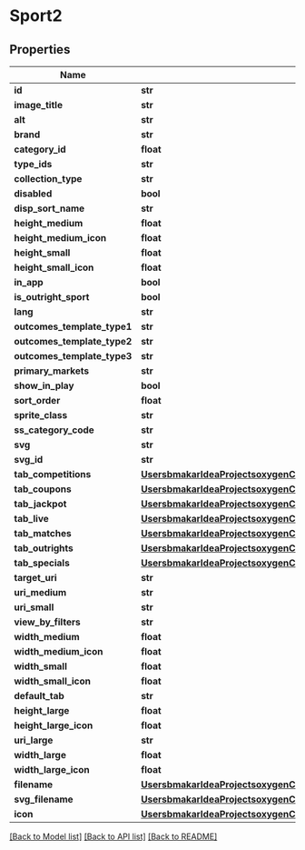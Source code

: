 # Sport2

## Properties
Name | Type | Description | Notes
------------ | ------------- | ------------- | -------------
**id** | **str** |  | [optional] 
**image_title** | **str** |  | [optional] 
**alt** | **str** |  | [optional] 
**brand** | **str** |  | [optional] 
**category_id** | **float** |  | [optional] 
**type_ids** | **str** |  | [optional] 
**collection_type** | **str** |  | [optional] 
**disabled** | **bool** |  | [optional] 
**disp_sort_name** | **str** |  | [optional] 
**height_medium** | **float** |  | [optional] 
**height_medium_icon** | **float** |  | [optional] 
**height_small** | **float** |  | [optional] 
**height_small_icon** | **float** |  | [optional] 
**in_app** | **bool** |  | [optional] 
**is_outright_sport** | **bool** |  | [optional] 
**lang** | **str** |  | [optional] 
**outcomes_template_type1** | **str** |  | [optional] 
**outcomes_template_type2** | **str** |  | [optional] 
**outcomes_template_type3** | **str** |  | [optional] 
**primary_markets** | **str** |  | [optional] 
**show_in_play** | **bool** |  | [optional] 
**sort_order** | **float** |  | [optional] 
**sprite_class** | **str** |  | [optional] 
**ss_category_code** | **str** |  | [optional] 
**svg** | **str** |  | [optional] 
**svg_id** | **str** |  | [optional] 
**tab_competitions** | [**UsersbmakarIdeaProjectsoxygenCmsApisrcmainresourcesstaticprivatecomponentstabYamlTab**](UsersbmakarIdeaProjectsoxygenCmsApisrcmainresourcesstaticprivatecomponentstabYamlTab.md) |  | [optional] 
**tab_coupons** | [**UsersbmakarIdeaProjectsoxygenCmsApisrcmainresourcesstaticprivatecomponentstabYamlTab**](UsersbmakarIdeaProjectsoxygenCmsApisrcmainresourcesstaticprivatecomponentstabYamlTab.md) |  | [optional] 
**tab_jackpot** | [**UsersbmakarIdeaProjectsoxygenCmsApisrcmainresourcesstaticprivatecomponentstabYamlTab**](UsersbmakarIdeaProjectsoxygenCmsApisrcmainresourcesstaticprivatecomponentstabYamlTab.md) |  | [optional] 
**tab_live** | [**UsersbmakarIdeaProjectsoxygenCmsApisrcmainresourcesstaticprivatecomponentstabYamlTab**](UsersbmakarIdeaProjectsoxygenCmsApisrcmainresourcesstaticprivatecomponentstabYamlTab.md) |  | [optional] 
**tab_matches** | [**UsersbmakarIdeaProjectsoxygenCmsApisrcmainresourcesstaticprivatecomponentstabYamlTab**](UsersbmakarIdeaProjectsoxygenCmsApisrcmainresourcesstaticprivatecomponentstabYamlTab.md) |  | [optional] 
**tab_outrights** | [**UsersbmakarIdeaProjectsoxygenCmsApisrcmainresourcesstaticprivatecomponentstabYamlTab**](UsersbmakarIdeaProjectsoxygenCmsApisrcmainresourcesstaticprivatecomponentstabYamlTab.md) |  | [optional] 
**tab_specials** | [**UsersbmakarIdeaProjectsoxygenCmsApisrcmainresourcesstaticprivatecomponentstabYamlTab**](UsersbmakarIdeaProjectsoxygenCmsApisrcmainresourcesstaticprivatecomponentstabYamlTab.md) |  | [optional] 
**target_uri** | **str** |  | [optional] 
**uri_medium** | **str** |  | [optional] 
**uri_small** | **str** |  | [optional] 
**view_by_filters** | **str** |  | [optional] 
**width_medium** | **float** |  | [optional] 
**width_medium_icon** | **float** |  | [optional] 
**width_small** | **float** |  | [optional] 
**width_small_icon** | **float** |  | [optional] 
**default_tab** | **str** |  | [optional] 
**height_large** | **float** |  | [optional] 
**height_large_icon** | **float** |  | [optional] 
**uri_large** | **str** |  | [optional] 
**width_large** | **float** |  | [optional] 
**width_large_icon** | **float** |  | [optional] 
**filename** | [**UsersbmakarIdeaProjectsoxygenCmsApisrcmainresourcesstaticprivatecomponentsfilenameYamlFilename**](UsersbmakarIdeaProjectsoxygenCmsApisrcmainresourcesstaticprivatecomponentsfilenameYamlFilename.md) |  | [optional] 
**svg_filename** | [**UsersbmakarIdeaProjectsoxygenCmsApisrcmainresourcesstaticprivatecomponentsfilenameYamlFilename**](UsersbmakarIdeaProjectsoxygenCmsApisrcmainresourcesstaticprivatecomponentsfilenameYamlFilename.md) |  | [optional] 
**icon** | [**UsersbmakarIdeaProjectsoxygenCmsApisrcmainresourcesstaticprivatecomponentsfilenameYamlFilename**](UsersbmakarIdeaProjectsoxygenCmsApisrcmainresourcesstaticprivatecomponentsfilenameYamlFilename.md) |  | [optional] 

[[Back to Model list]](../README.md#documentation-for-models) [[Back to API list]](../README.md#documentation-for-api-endpoints) [[Back to README]](../README.md)

